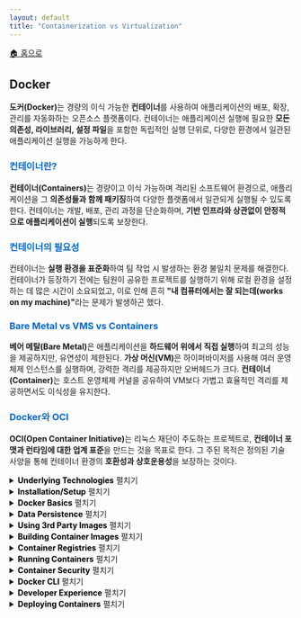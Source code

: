 ```yaml
---
layout: default
title: "Containerization vs Virtualization"
---
```


<p class="breadcrumb"><a href="/cs_study/home.html">🏠 홈으로</a></p>

<section>
  <h2>Docker</h2>
  <p><b>도커(Docker)</b>는 경량의 이식 가능한 <b>컨테이너</b>를 사용하여 애플리케이션의 배포, 확장, 관리를 자동화하는 오픈소스 플랫폼이다. 컨테이너는 애플리케이션 실행에 필요한 <b>모든 의존성, 라이브러리, 설정 파일</b>을 포함한 독립적인 실행 단위로, 다양한 환경에서 일관된 애플리케이션 실행을 가능하게 한다.</p>

  <h3 style="color: #0366d6;">컨테이너란?</h3>
  <p><b>컨테이너(Containers)</b>는 경량이고 이식 가능하며 격리된 소프트웨어 환경으로, 애플리케이션을 그 <b>의존성들과 함께 패키징</b>하여 다양한 플랫폼에서 일관되게 실행될 수 있도록 한다. 컨테이너는 개발, 배포, 관리 과정을 단순화하며, <b>기반 인프라와 상관없이 안정적으로 애플리케이션이 실행</b>되도록 보장한다.</p>

  <h3 style="color: #0366d6;">컨테이너의 필요성</h3>
  <p>컨테이너는 <b>실행 환경을 표준화</b>하여 팀 작업 시 발생하는 환경 불일치 문제를 해결한다. 컨테이너가 등장하기 전에는 팀원이 공유한 프로젝트를 실행하기 위해 로컬 환경을 설정하는 데 많은 시간이 소요되었고, 이로 인해 흔히 <b>"내 컴퓨터에서는 잘 되는데(works on my machine)"</b>라는 문제가 발생하곤 했다.</p>

  <h3 style="color: #0366d6;">Bare Metal vs VMS vs Containers</h3>
  <p><b>베어 메탈(Bare Metal)</b>은 애플리케이션을 <b>하드웨어 위에서 직접 실행</b>하여 최고의 성능을 제공하지만, 유연성이 제한된다. <b>가상 머신(VM)</b>은 하이퍼바이저를 사용해 여러 운영체제 인스턴스를 실행하며, 강력한 격리를 제공하지만 오버헤드가 크다. <b>컨테이너(Container)</b>는 호스트 운영체제 커널을 공유하여 VM보다 가볍고 효율적인 격리를 제공하면서도 이식성을 유지한다.</p>

  <h3 style="color: #0366d6;">Docker와 OCI</h3>
  <p><b>OCI(Open Container Initiative)</b>는 리눅스 재단이 주도하는 프로젝트로, <b>컨테이너 포맷과 런타임에 대한 업계 표준</b>을 만드는 것을 목표로 한다. 그 주된 목적은 정의된 기술 사양을 통해 컨테이너 환경의 <b>호환성과 상호운용성</b>을 보장하는 것이다.</p>
</section>

<!-- 설명 -->
<details>
<summary><span class="accordion-title" style="color: #000; font-weight: bold;">Underlying Technologies</span> <span class="indicator">펼치기</span></summary>
<div class="accordion-content">
  <p>도커 컨테이너는 <b>리눅스 커널 기술</b>을 활용하여 격리와 자원 관리를 수행한다.</p>
  <ul>
    <li><strong>네임스페이스(Namespaces):</strong> 프로세스를 격리한다.</li>
    <li><strong>cgroups(Control Groups):</strong> 자원 사용 한계를 설정한다.</li>
    <li><strong>Union 파일시스템(Union Filesystems):</strong> 효율적인 계층형 스토리지를 제공한다.</li>
  </ul>
  <p>이러한 기술 덕분에 도커 컨테이너는 <b>호스트 커널을 공유하면서도 경량, 이식성, 보안성</b>을 갖춘 환경을 제공한다.</p>

  <hr>
  <h3>네임스페이스란?</h3>
  <p>도커 네임스페이스(Docker Namespaces)는 <b>리눅스 커널 기능</b>으로, 전역 시스템 자원의 분리된 인스턴스를 제공하여 컨테이너를 위한 격리된 환경을 만든다. 도커는 <b>PID, NET, MNT, UTS, IPC, USER 네임스페이스</b>를 활용해 각 컨테이너가 자신만의 고유한 자원을 가지고 있다고 인식하도록 하여, <b>경량·이식 가능·보안성 있는 컨테이너화</b>를 가능하게 한다.</p>

  <hr>
  <h3>cgroups(Control Groups)</h3>
  <p><b>cgroups</b>는 리눅스 커널 기능으로, 프로세스 그룹에 대해 <b>CPU, 메모리, I/O 같은 시스템 자원을 제한하고 관리</b>한다. 도커는 cgroups를 사용하여 컨테이너의 자원 사용을 제약함으로써 <b>예측 가능한 성능을 보장</b>하고, 컨테이너가 과도한 시스템 자원을 소모하지 않도록 한다.</p>

  <hr>
  <h3>Union Filesystems</h3>
  <p><b>Union 파일시스템(UnionFS)</b>은 여러 디렉토리를 원본을 수정하지 않고 <b>겹쳐서(overlay) 하나의 가상 계층형 파일 구조</b>를 만드는 기술이다. 도커는 이를 활용해 디렉토리 내용을 분리된 상태로 유지하면서도 하나로 마운트하여, <b>중복을 최소화하고 이미지 크기를 줄이는 계층형 파일시스템 방식</b>으로 스토리지를 효율적으로 관리한다.</p>

</div>
</details>


<!-- 설명 -->
<details>
<summary><span class="accordion-title" style="color: #000; font-weight: bold;">Installation/Setup</span> <span class="indicator">펼치기</span></summary>
<div class="accordion-content">
  <p>도커(Docker)는 설치와 설정을 쉽게 하고 <b>GUI 기능</b>을 제공하는 데스크톱 애플리케이션인 <b>Docker Desktop</b>을 제공한다. 대안으로, 그래픽 인터페이스 구성 요소 없이 <b>명령줄 전용 기능</b>만을 제공하는 <b>Docker Engine</b>을 설치할 수도 있다.</p>

  <hr>
  <h3>Docker Desktop(Win/Mac/Linux)</h3>
  <p><b>Docker Desktop</b>은 Windows, macOS, Linux에서 사용할 수 있는 <b>GUI 기반 종합 개발 환경</b>이다. 이 환경에는 <b>Docker Engine, CLI, Buildx, Extensions, Compose, Kubernetes, 자격 증명 헬퍼(credentials helper)</b> 등이 포함되어 있어, 데스크톱 플랫폼에서 컨테이너 개발에 필요한 모든 것을 제공한다.</p>

  <hr>
  <h3>Docker Engine(Linux)</h3>
  <p><b>Docker Engine</b>은 컨테이너를 생성·관리하고 이미지를 빌드하며, <b>Docker API</b>를 제공하는 <b>오픈소스 컨테이너 런타임의 핵심</b>이다. 이 엔진은 Linux, Windows, macOS에서 실행되며, <b>Docker Desktop의 기반</b>이자 서버에서 독립적으로 설치해 사용할 수 있는 도커 환경을 제공한다.</p>
</div>
</details>

<!-- 설명 -->
<details>
<summary><span class="accordion-title" style="color: #000; font-weight: bold;">Docker Basics</span> <span class="indicator">펼치기</span></summary>
<div class="accordion-content">
  <p><b>도커(Docker)</b>는 경량의 이식 가능한 <b>컨테이너</b> 안에서 애플리케이션을 빌드, 패키징, 배포하는 과정을 단순화하는 플랫폼이다. 주요 구성 요소로는 <b>Dockerfile(빌드 지침), 이미지(스냅샷), 컨테이너(실행 인스턴스)</b>가 있으며, 기본 명령어로는 이미지 다운로드, Dockerfile 빌드, 포트 매핑을 통한 컨테이너 실행, 컨테이너 및 이미지 관리 등이 있다.</p>

  <h3>컨테이너란?</h3>
  <p>컨테이너는 애플리케이션 실행에 필요한 <b>모든 의존성(라이브러리, 바이너리, 설정 파일)</b>을 포함한 <b>경량·독립·실행 가능한 소프트웨어 패키지</b>다. 컨테이너는 애플리케이션을 환경으로부터 격리하여, 다양한 시스템에서 일관되게 동작하도록 보장한다.</p>

  <h3>도커 구성 요소</h3>
  <ul>
    <li><strong>Dockerfile:</strong> Docker 이미지를 빌드하기 위한 명령어를 담은 텍스트 파일</li>
    <li><strong>Docker Image:</strong> Dockerfile로부터 생성된 컨테이너 스냅샷. Docker Hub 같은 레지스트리에 저장·다운로드 가능</li>
    <li><strong>Docker Container:</strong> 이미지를 기반으로 실행되는 컨테이너 인스턴스</li>
  </ul>
</div>
</details>

<!-- 설명 -->
<details>
<summary><span class="accordion-title" style="color: #000; font-weight: bold;">Data Persistence</span> <span class="indicator">펼치기</span></summary>
<div class="accordion-content">
  <p>도커(Docker)는 애플리케이션과 그 의존성을 포함한 코드를 <b>호스트 운영체제로부터 분리된 격리된 컨테이너</b>로 실행할 수 있게 해준다. 컨테이너는 기본적으로 <b>휘발성(ephemeral)</b>이므로, 컨테이너가 종료되면 그 안에 저장된 데이터는 모두 사라진다. 이 문제를 해결하고 컨테이너의 라이프사이클 전반에서 데이터를 보존하기 위해, 도커는 다양한 <b>데이터 영속성(persistence) 방법</b>을 제공한다.</p>

  <hr>
  <h3>Ephemeral Container Filesystem</h3>
  <p>기본적으로 도커 컨테이너 내부의 스토리지는 <b>휘발성(ephemeral)</b>이다. 즉, 컨테이너 안에서 발생한 데이터 변경이나 수정은 컨테이너가 실행되는 동안만 유지되며, 컨테이너가 중지되고 제거되면 모든 관련 데이터가 사라진다. 이는 도커 컨테이너가 본질적으로 <b>무상태(stateless)</b>로 설계되었기 때문이다. 이러한 일시적·단기 저장소는 <b>"휘발성 컨테이너 파일 시스템(ephemeral container file system)"</b>이라 불린다. 이 기능은 도커의 중요한 특징으로, 컨테이너 상태에 신경 쓰지 않고도 애플리케이션을 <b>빠르고 일관되게 다양한 환경에 배포</b>할 수 있도록 한다.</p>

  <hr>
  <h3>Volume Mounts(볼륨 마운트)</h3>
  <p><b>Volume Mounts</b>는 호스트 시스템의 폴더나 파일을 컨테이너 내부의 폴더나 파일에 <b>매핑</b>하는 방식이다. 이를 통해 컨테이너가 제거되더라도 데이터가 <b>컨테이너 외부에 보존</b>될 수 있다. 또한 여러 컨테이너가 동일한 볼륨을 공유할 수 있어, 컨테이너 간 <b>데이터 공유</b>를 쉽게 할 수 있다.</p>

  <hr>
  <h3>Bind Mounts(바인드 마운트)</h3>
  <p><b>바인드 마운트(Bind Mounts)</b>는 볼륨에 비해 기능이 제한적이다. 바인드 마운트를 사용할 때는 <b>호스트 머신의 파일이나 디렉토리</b>가 컨테이너 안에 마운트되며, 이 파일이나 디렉토리는 호스트 머신의 <b>절대 경로</b>로 참조된다. 반대로 <b>볼륨(Volume)</b>을 사용할 때는 호스트 머신의 <b>도커 전용 스토리지 디렉토리</b> 안에 새로운 디렉토리가 생성되고, 해당 디렉토리의 내용은 도커가 직접 관리한다.</p>

</div>
</details>

<!-- 설명 -->
<details>
<summary><span class="accordion-title" style="color: #000; font-weight: bold;">Using 3rd Party Images</span> <span class="indicator">펼치기</span></summary>
<div class="accordion-content">
  <p><b>서드파티 이미지(Third-party Images)</b>는 <b>Docker Hub</b> 또는 다른 컨테이너 레지스트리에서 제공되는 <b>사전 빌드된 도커 컨테이너 이미지</b>다. 이 이미지는 개인이나 조직이 생성·관리하며, 사용자는 이를 기반으로 자신의 컨테이너화된 애플리케이션을 시작할 수 있다.</p>

  <hr>
  <h3>Using Databases</h3>
  <p>데이터베이스를 도커 컨테이너에서 실행하면 <b>개발 과정을 간소화</b>하고 <b>배포를 쉽게</b> 할 수 있다.Docker Hub에는 MySQL, PostgreSQL, MongoDB와 같은 인기 있는 데이터베이스를 위한 <b>미리 만들어진 이미지</b>가 다수 제공된다.</p>

  <hr>
  <h3>Command Line Utilities</h3>
  <p>도커 이미지는 <b>명령줄 유틸리티</b>나 <b>독립 실행형 애플리케이션</b>을 포함할 수 있으며, 이를 컨테이너 내부에서 실행할 수 있다.</p>
</div>
</details>

<!-- 설명 -->
<details>
<summary><span class="accordion-title" style="color: #000; font-weight: bold;">Building Container Images</span> <span class="indicator">펼치기</span></summary>
<div class="accordion-content">
  <p>컨테이너 이미지는 애플리케이션 실행에 필요한 <b>코드, 런타임, 시스템 도구, 라이브러리, 설정</b>을 모두 포함한 <b>실행 가능한 패키지</b>다. 커스텀 이미지를 빌드하면, 모든 의존성을 포함한 애플리케이션을 Docker가 지원하는 어떤 플랫폼에서든 원활하게 배포할 수 있다. 컨테이너 이미지를 빌드하는 핵심 요소는 <b>Dockerfile</b>이다. Dockerfile은 도커 이미지를 어떻게 구성할지에 대한 <b>명령어가 담긴 스크립트</b>로, 각 명령어는 이미지 안에서 <b>새로운 레이어(layer)</b>를 생성한다. 이를 통해 변경 사항 추적이 쉬워지고 이미지 크기를 최소화할 수 있다.</p>

  <hr>
  <h3>Dockerfile</h3>
  <p><b>Dockerfile</b>은 도커 엔진이 이미지를 빌드할 때 사용하는 <b>명령어 목록을 담은 텍스트 문서</b>다. Dockerfile의 각 명령어는 이미지에 <b>새로운 레이어(layer)</b>를 추가하며, 도커는 이 명령어들을 기반으로 이미지를 빌드한다. 그 후, 빌드된 이미지를 이용해 컨테이너를 실행할 수 있다.</p>

  <hr>
  <h3>Efficient Layer Caching</h3>
  <p>컨테이너 이미지를 빌드할 때 도커는 새로 생성된 <b>레이어(layer)</b>를 캐시한다. 이후 다른 이미지를 빌드할 때 이 레이어들을 재사용할 수 있어, 빌드 시간을 줄이고 대역폭 사용을 최소화할 수 있다. 이 캐싱 메커니즘을 최대한 활용하려면, 레이어 캐싱을 효율적으로 사용하는 방법을 이해하는 것이 중요하다. 도커는 Dockerfile의 각 명령어(RUN, COPY, ADD 등)에 대해 새로운 레이어를 생성하며, <b>명령어가 이전 빌드 이후 변경되지 않았다면 기존 레이어를 재사용</b>한다.</p>

  <hr>
  <h3>Reducing Image Size</h3>
  <p>도커 이미지 크기를 줄이는 것은 <b>스토리지 최적화, 전송 속도 향상, 배포 시간 단축</b>을 위해 매우 중요하다. 주요 전략은 다음과 같다.</p>
  <ul>
    <li><b>Alpine Linux</b>와 같은 최소한의 베이스 이미지를 사용한다.</li>
    <li><b>멀티 스테이지 빌드(Multi-stage Build)</b>를 활용해 불필요한 빌드 도구를 제외한다.</li>
    <li>필요 없는 파일과 패키지를 제거한다.</li>
    <li>명령어를 결합해 레이어 수를 최소화한다.</li>
  </ul>
</div>
</details>

<!-- 설명 -->
<details>
<summary><span class="accordion-title" style="color: #000; font-weight: bold;">Container Registries</span> <span class="indicator">펼치기</span></summary>
<div class="accordion-content">
  <p><b>컨테이너 레지스트리(Container Registry)</b>는 도커 컨테이너 이미지를 위한 <b>중앙 집중식 저장소이자 배포 시스템</b>이다. 이를 통해 개발자는 애플리케이션을 이미지 형태로 손쉽게 공유하고 배포할 수 있다. 컨테이너 레지스트리는 다양한 운영 환경에 걸쳐 컨테이너 이미지를 <b>빠르고, 신뢰성 있게, 안전하게 배포</b>할 수 있게 해주므로, 컨테이너화된 애플리케이션의 배포에서 핵심적인 역할을 한다.</p>

  <hr>
  <h3>DockerHub</h3>
  <p><b>Docker Hub</b>은 클라우드 기반의 레지스트리 서비스로, 도커 컨테이너 이미지를 위한 <b>주요 공개 저장소</b> 역할을 한다. 사용자는 도커 허브를 통해 이미지를 <b>저장, 공유, 배포</b>할 수 있으며, 무료 공개 저장소와 유료 비공개 저장소 모두 제공된다. 또한 Docker CLI와 매끄럽게 통합되어 이미지를 쉽게 <b>푸시(push)·풀(pull)</b> 할 수 있다. Docker Hub에는 소프트웨어 공급업체가 관리하는 <b>공식 이미지</b>, 소스 코드 저장소와 연결된 <b>자동 빌드</b>, 그리고 저장소 이벤트에 따라 동작을 트리거할 수 있는 <b>웹훅(webhook)</b> 기능이 포함되어 있다.</p>

  <hr>
  <h3>DockerHub Alternatives</h3>
  <p>컨테이너 이미지는 <b>Docker Hub뿐만 아니라 다양한 레지스트리</b>에 저장될 수 있다. 현재 대부분의 주요 클라우드 플랫폼은 자체 컨테이너 레지스트리를 제공한다. 예를 들어,</p>
  <ul>
    <li><b>Google Cloud Platform</b> → Artifact Registry</li>
    <li><b>AWS</b> → Elastic Container Registry (ECR)</li>
    <li><b>Microsoft Azure</b> → Azure Container Registry (ACR)</li>
  </ul>
  <p>또한 <b>GitHub</b>도 자체 레지스트리를 제공하며, 이는 컨테이너 빌드를 <b>GitHub Actions 워크플로우와 통합</b>할 때 유용하다.</p>

  <hr>
  <h3>Image Tagging Best Practices</h3>
  <p>도커 이미지 태깅(Docker Image Tagging) 모범 사례는 <b>명확하고 일관성 있으며 유용한 라벨</b>을 만드는 데 초점을 맞춘다.</p>
  <ul>
    <li>릴리스를 위해 <b>시맨틱 버전(semantic versioning)</b>을 채택한다.</li>
    <li>프로덕션 환경에서는 모호한 <b>latest 태그 사용을 피한다.</b></li>
    <li>빌드 날짜나 Git 커밋 해시 같은 <b>관련 메타데이터</b>를 포함한다.</li>
    <li>환경별(개발, 스테이징, 운영 등)로 구분하는 전략을 사용한다.</li>
    <li>변형(variants)에 대해 <b>설명적인 태그</b>를 사용한다.</li>
    <li>CI/CD 파이프라인에서 태깅을 자동화한다.</li>
    <li>오래된 태그는 주기적으로 정리하고, 팀 전체가 따를 수 있도록 <b>규칙을 문서화</b>한다.</li>
  </ul>
  <p>이러한 모범 사례를 따르면 효율적인 이미지 관리가 가능해지고, 조직 내 협업이 더욱 원활해진다.</p>
</div>
</details>

<!-- 설명 -->
<details>
<summary><span class="accordion-title" style="color: #000; font-weight: bold;">Running Containers</span> <span class="indicator">펼치기</span></summary>
<div class="accordion-content">
  <p><b>docker run</b> 명령은 지정된 이미지로부터 새로운 컨테이너를 생성하고 시작한다. 이 명령은 <b>docker create</b>와 <b>docker start</b> 작업을 결합한 것으로, 컨테이너의 런타임 환경을 커스터마이즈할 수 있는 다양한 옵션을 제공한다. 사용자는 환경 변수를 설정하고, 포트와 볼륨을 매핑하며, 네트워크 연결을 정의하고, 리소스 제한을 지정할 수 있다. 이 명령은 백그라운드 실행을 위한 detached 모드, 셸 접근을 위한 interactive 모드, 그리고 이미지에 정의된 기본 명령을 재정의할 수 있는 기능을 지원한다. 일반적인 플래그에는 <b>-d</b> (detached 모드), <b>-p</b> (포트 매핑), <b>-v</b> (볼륨 마운트), <b>--name</b> (사용자 지정 컨테이너 이름 할당)이 포함된다. <b>docker run</b>을 이해하는 것은 도커 컨테이너를 효과적으로 배포하고 관리하는 데 기본적이다.</p>

  <hr>
  <h3>Running Containers</h3>
  <p>데이터베이스를 도커 컨테이너에서 실행하면 <b>개발 과정을 간소화</b>하고 <b>배포를 쉽게</b> 할 수 있다.Docker Hub에는 MySQL, PostgreSQL, MongoDB와 같은 인기 있는 데이터베이스를 위한 <b>미리 만들어진 이미지</b>가 다수 제공된다.</p>

  <hr>
  <h3>Docker Compose</h3>
  <p><b>Docker Compose</b>는 <b>docker-compose.yml</b>이라는 <b>YAML 파일</b>을 사용해 <b>멀티 컨테이너 애플리케이션</b>을 정의하고 실행하는 도구다. 이 파일에는 애플리케이션의 서비스, 네트워크, 볼륨이 정의되며, 단일 명령어로 전체 컨테이너화된 애플리케이션을 생성·관리·실행할 수 있어 오케스트레이션을 단순화한다.</p>

  <hr>
  <h3>Runtime Configuration Options</h3>
  <p>도커의 <b>런타임 구성 옵션(runtime configuration options)</b>은 컨테이너 환경을 강력하게 제어할 수 있게 해준다. 리소스 제한, 네트워크 설정, 보안 프로필, 로깅 드라이버 등을 조정해 성능을 최적화하고 보안을 강화할 수 있다. 또한 환경 변수 설정, 볼륨 마운트, 기본 동작 재정의 같은 옵션도 제공되어, 컨테이너를 <b>특정 요구사항에 맞게 조정</b>할 수 있다. 고급 사용자라면 <b>커널 기능(capabilities) 조정이나 재시작 정책(restart policies) 설정</b> 같은 기능도 활용할 수 있다. 명령줄 플래그나 Docker Compose 파일을 통해 이러한 옵션들을 지정할 수 있으며, 이를 통해 컨테이너가 <b>어디서 실행되든 안정적이고 일관되게 동작</b>하도록 보장할 수 있다.</p>
</div>
</details>

<!-- 설명 -->
<details>
<summary><span class="accordion-title" style="color: #000; font-weight: bold;">Container Security</span> <span class="indicator">펼치기</span></summary>
<div class="accordion-content">
  <p>컨테이너 보안(Container Security)은 컨테이너화된 애플리케이션을 <b>개발부터 배포, 실행 시점까지 보호</b>하기 위한 광범위한 관행과 도구들을 포함한다. 이는 컨테이너 이미지를 보호하고, 신뢰할 수 있으며 취약하지 않은 코드만 사용하도록 보장하며, 컨테이너 환경에 대한 강력한 접근 제어를 구현하고, 컨테이너가 <b>최소 권한 원칙</b>을 따르도록 구성하는 것을 포함한다. 또한 예상치 못한 동작을 모니터링하고, 컨테이너 간 통신을 보호하며, 호스트 환경의 보안을 유지하는 것도 포함된다. 효과적인 컨테이너 보안은 <b>DevSecOps 워크플로우에 자연스럽게 통합</b>되어, 개발 속도나 민첩성을 저해하지 않으면서도 컨테이너 라이프사이클 전반에 걸쳐 지속적인 가시성과 보호를 제공한다.</p>

  <hr>
  <h3>Image Security</h3>
  <p>이미지 보안(Image Security)은 도커 컨테이너를 환경에 배포할 때 매우 중요한 요소다. 사용하는 이미지가 <b>안전하고, 최신 상태이며, 취약점이 없는지</b>를 보장하는 것은 필수적이다. 이 섹션에서는 도커 이미지를 보호하고 관리하기 위한 <b>모범 사례와 도구</b>를 살펴본다. 공개 레지스트리에서 이미지를 가져올 때는 항상 신뢰할 수 있는 <b>공식 이미지(official images)</b>를 컨테이너화된 애플리케이션의 출발점으로 사용해야 한다. 공식 이미지는 도커에 의해 검증되며, 정기적으로 <b>보안 패치가 적용된 최신 상태</b>로 업데이트된다. 이러한 이미지는 <b>Docker Hub</b> 또는 다른 신뢰할 수 있는 레지스트리에서 찾을 수 있다.</p>

  <hr>
  <h3>Runtime Security</h3>
  <p>도커에서의 <b>런타임 보안(Runtime Security)</b>은 컨테이너 실행 중 안전성과 무결성을 보장하고, 컨테이너화된 애플리케이션이 실행될 때 발생할 수 있는 취약점이나 악의적 활동으로부터 보호하는 데 초점을 맞춘다. 이는 컨테이너 동작을 모니터링하여 이상 징후를 탐지하고, 권한을 제한하기 위한 접근 제어를 구현하며, 의심스러운 활동을 실시간으로 탐지하고 대응할 수 있는 도구를 사용하는 것을 포함한다. 효과적인 런타임 보안은 <b>검증된 이미지만 배포되도록 보장</b>하고, 시스템을 지속적으로 감사(audit)하여 규정 준수를 유지한다. 이를 통해 취약점 악용을 방지하고, 컨테이너 라이프사이클 전반에 걸쳐 원하는 보안 수준(Security Posture)을 유지하는 강력한 방어 계층을 제공한다.</p>

</div>
</details>

<!-- 설명 -->
<details>
<summary><span class="accordion-title" style="color: #000; font-weight: bold;">Docker CLI</span> <span class="indicator">펼치기</span></summary>
<div class="accordion-content">
  <p><b>도커 커맨드 라인 인터페이스(Docker CLI)</b>는 도커 엔진과 상호작용하는 강력한 도구로, 개발자와 운영자가 컨테이너 및 관련 리소스를 <b>빌드, 관리, 트러블슈팅</b>할 수 있게 해준다.</p>
  <p>도커 CLI는 다양한 명령어를 제공하여 도커의 모든 측면을 제어할 수 있다.</p>
  <ul>
    <li>컨테이너 생성·관리: docker run, docker stop</li>
    <li>이미지 빌드: docker build</li>
    <li>네트워크 관리: docker network</li>
    <li>스토리지 관리: docker volume</li>
    <li>시스템 상태 확인: docker ps, docker info</li>
  </ul>
  <p>직관적인 문법과 유연성을 갖춘 Docker CLI는 복잡한 워크플로우 자동화, 개발 프로세스 단순화, 컨테이너화된 애플리케이션 유지보수를 쉽게 만들어준다. 따라서 도커 관리와 오케스트레이션을 위한 <b>기본적인 핵심 유틸리티</b>라 할 수 있다.</p>

  <hr>
  <h3>Docker Images</h3>
  <p>도커 이미지(Docker Images)는 소프트웨어 실행에 필요한 <b>애플리케이션 코드, 런타임, 라이브러리, 시스템 도구</b>를 모두 포함한 <b>경량의 독립 실행 패키지</b>다. 도커 이미지는 효율적인 저장을 위해 <b>레이어(layer)</b> 구조로 빌드되며, 컨테이너의 <b>청사진(blueprint)</b> 역할을 한다. 또한 Docker Hub 같은 레지스트리를 통해 공유될 수 있어, 다양한 환경에서 일관된 배포를 가능하게 한다.</p>

  <hr>
  <h3>Containers</h3>
  <p>컨테이너(Containers)는 애플리케이션을 실행하기 위해 <b>공유 운영체제 커널</b>을 사용하는 <b>격리된 경량 환경</b>으로, 서로 다른 컴퓨팅 환경에서도 일관성과 이식성을 보장한다. 컨테이너는 애플리케이션 실행에 필요한 <b>코드, 의존성, 설정</b>을 모두 캡슐화하여, 컨테이너화된 애플리케이션을 어디서나 손쉽게 이동하고 실행할 수 있도록 한다. 도커 CLI를 사용하면 <b>docker run</b>으로 컨테이너를 생성·시작하고, <b>docker ps</b>로 실행 중인 컨테이너를 확인하며, <b>docker stop</b>으로 중지하고, <b>docker exec</b>으로 실시간 상호작용할 수 있다. CLI는 개발자가 컨테이너를 <b>빌드, 제어, 디버깅</b>할 수 있는 강력한 인터페이스를 제공하여, 개발과 운영 워크플로우를 간소화한다.</p>

  <hr>
  <h3>Docker Volumes</h3>
  <p><b>도커 볼륨(Docker Volumes)</b>은 컨테이너 파일시스템 외부에서 데이터를 관리·저장하는 <b>영속적 스토리지 솔루션</b>으로, 컨테이너가 삭제되거나 재생성되더라도 데이터가 유지된다. 볼륨은 애플리케이션 데이터, 로그, 설정 파일처럼 컨테이너 재시작이나 업데이트 이후에도 보존이 필요한 데이터를 저장하는 데 이상적이다. 도커 CLI에서는 <b>docker volume create</b>로 새로운 볼륨을 정의하고, <b>docker volume ls</b>로 모든 볼륨을 확인하며, <b>docker run -v</b>로 특정 컨테이너에 볼륨을 마운트할 수 있다. 이 방식은 <b>데이터 무결성을 유지</b>하고, 백업 과정을 단순화하며, 컨테이너 간 데이터 공유를 지원하기 때문에 <b>상태 기반(stateful) 컨테이너 애플리케이션의 핵심 요소</b>가 된다.</p>

  <hr>
  <h3>Docker Networks</h3>
  <p><b>도커 네트워크(Docker Networks)</b>는 컨테이너들이 서로 및 외부 시스템과 통신할 수 있도록 하여, 마이크로서비스 아키텍처에 필요한 연결성을 제공한다. 도커는 기본적으로 <b>bridge, host, overlay</b>와 같은 여러 네트워크 유형을 제공하며, 이는 격리된 환경, 고성능 시나리오, 멀티 호스트 간 통신 등 다양한 사용 사례에 적합하다. 도커 CLI를 사용하면 <b>docker network create</b>로 커스텀 네트워크를 정의하고, <b>docker network ls</b>로 기존 네트워크를 조회하며, <b>docker network connect</b>로 컨테이너를 네트워크에 연결할 수 있다. 이러한 유연성 덕분에 개발자는 컨테이너 간 상호작용을 제어할 수 있으며, <b>분산 애플리케이션에서 안전하고 효율적인 통신</b>을 보장할 수 있다.</p>

</div>
</details>

<!-- 설명 -->
<details>
<summary><span class="accordion-title" style="color: #000; font-weight: bold;">Developer Experience</span> <span class="indicator">펼치기</span></summary>
<div class="accordion-content">
  <p>도커(Docker)는 애플리케이션을 <b>빌드, 테스트, 실행</b>할 때 일관되고 격리된 환경을 제공하여, 흔히 발생하는 <b>“내 컴퓨터에서는 잘 되는데(It works on my machine)” 문제</b>를 해결함으로써 개발자 경험을 크게 향상시킨다. 개발자는 도커를 사용해 애플리케이션과 의존성을 이식 가능한 <b>컨테이너</b>로 패키징할 수 있으며, 이를 통해 로컬 개발부터 스테이징, 프로덕션에 이르기까지 환경 간 <b>일관성</b>을 보장한다. 간단한 설정과 환경 재현성은 온보딩 속도를 높이고, 충돌을 최소화하며, 개발자가 설정 문제 해결보다 <b>코딩에 집중</b>할 수 있도록 한다. 또한 Docker Compose 같은 도구는 복잡한 멀티 컨테이너 애플리케이션을 빠르게 오케스트레이션할 수 있어, <b>프로토타이핑, 반복(iteration), 협업</b>을 쉽게 만들어 전체 개발 라이프사이클을 간소화한다.</p>

  <hr>
  <h3>Hot Reloading in Docker</h3>
  <p>레이어 캐싱(layer caching)을 활성화하면 이미지 빌드 속도를 높일 수 있지만, <b>코드가 바뀔 때마다 컨테이너 이미지를 다시 빌드</b>하고 싶지는 않다. 대신, 컨테이너 안의 애플리케이션 상태가 코드 변경 사항을 즉시 반영하도록 하고 싶다. 이를 달성하기 위해서는 <b>바인드 마운트(bind mounts)</b>와 <b>핫 리로딩(hot reloading) 유틸리티</b>를 조합해 사용할 수 있다.</p>

  <hr>
  <h3>Debuggers in Docker</h3>
  <p>컨테이너 기반 개발이 로컬 개발만큼 경쟁력을 가지려면, 우리는 <b>컨테이너 내부에서 디버거를 실행하고 연결할 수 있는 기능</b>이 필요하다.</p>

  <hr>
  <h3>Tests</h3>
  <p>우리는 테스트를 프로덕션과 가능한 한 유사한 환경에서 실행하기를 원하기 때문에, 이를 컨테이너 내부에서 수행하는 것이 가장 합리적이다. 이에는 <b>단위 테스트(Unit Tests), 통합 테스트(Integration Tests), 엔드투엔드 테스트(E2E Tests)</b>가 포함될 수 있으며, 모두 도커 컨테이너 안에서 실행되어 실제 시나리오를 시뮬레이션하면서 외부 의존성의 간섭을 피할 수 있다. 도커 CLI와 Docker Compose 같은 도구를 사용하면 <b>격리된 테스트 환경</b>을 만들고, 테스트를 병렬로 실행하며, 필요한 인프라를 자동으로 <b>생성(spin up)·해제(tear down)</b>할 수 있다.</p>

  <hr>
  <h3>Continuous Integration(CI)</h3>
  <p><b>지속적 통합(Continuous Integration, CI)</b>은 코드가 버전 관리 시스템에 푸시될 때마다 빌드, 테스트 등 특정 작업을 <b>자동으로 실행</b>하는 개념이다. 컨테이너의 경우, 우리가 하고 싶은 작업들은 다음과 같다.</p>
  <ul>
    <li>컨테이너 이미지 빌드</li>
    <li>테스트 실행</li>
    <li>컨테이너 이미지 취약점 스캔</li>
    <li>유용한 메타데이터로 이미지 태깅</li>
    <li>컨테이너 레지스트리에 푸시</li>
  </ul>
</div>
</details>

<!-- 설명 -->
<details>
<summary><span class="accordion-title" style="color: #000; font-weight: bold;">Deploying Containers</span> <span class="indicator">펼치기</span></summary>
<div class="accordion-content">
  <p>컨테이너 배포는 도커와 컨테이너화를 활용해 애플리케이션을 <b>더 효율적으로 관리하고, 손쉽게 확장하며, 환경 간 일관된 성능</b>을 보장하기 위한 핵심 단계다. 이 주제에서는 애플리케이션을 만들고 실행하기 위해 도커 컨테이너를 배포하는 방법에 대한 <b>개요</b>를 다룬다.</p>

  <hr>
  <h3>Nomad: Deploying Containers</h3>
  <p><b>Nomad</b>는 컨테이너화된 애플리케이션을 <b>배포, 관리, 확장</b>할 수 있게 해주는 <b>클러스터 관리자이자 스케줄러</b>다. Nomad는 노드 장애, 리소스 할당, 컨테이너 오케스트레이션을 자동으로 처리한다. 또한 Docker 컨테이너뿐만 아니라 다른 컨테이너 런타임과 <b>비(非)컨테이너화 애플리케이션</b>도 실행할 수 있다.</p>

  <hr>
  <h3>Docker Swarm</h3>
  <p><b>Docker Swarm</b>은 도커의 네이티브 컨테이너 오케스트레이션 도구로, 사용자가 여러 도커 호스트에 걸쳐 컨테이너를 <b>배포, 관리, 확장</b>할 수 있게 해준다. Swarm은 여러 도커 노드를 하나의 통합된 클러스터로 변환하여, 간단한 선언적 명령어를 통해 <b>고가용성, 로드 밸런싱, 자동 컨테이너 스케줄링</b>을 제공한다. 또한 <b>서비스 디스커버리, 롤링 업데이트, TLS 암호화를 통한 통합 보안</b> 같은 기능을 지원하여, 쿠버네티스(Kubernetes) 같은 더 복잡한 오케스트레이터에 비해 접근하기 쉬운 대안을 제시한다. Docker CLI와의 긴밀한 통합 및 간단한 설정 덕분에, Swarm은 <b>작은 규모에서 중간 규모의 배포</b>에 적합하며, 단순성과 직관적인 관리가 우선시되는 경우 유용하다.</p>

  <hr>
  <h3>Kubernetes</h3>
  <p>쿠버네티스(Kubernetes)**는 컨테이너화된 애플리케이션의 <b>배포, 확장, 관리</b>를 자동화하기 위해 설계된 <b>오픈소스 컨테이너 오케스트레이션 플랫폼</b>이다. 쿠버네티스는 컨테이너를 <b>파드(Pod)</b>라는 논리적 단위로 조직화하고, 선언적 설정을 통해 <b>서비스 디스커버리, 로드 밸런싱, 스케일링</b>을 관리함으로써 복잡한 컨테이너 워크로드를 처리할 수 있는 강력한 프레임워크를 제공한다. 또한, 클러스터 전반에 걸쳐 컨테이너를 배포할 수 있으며, 자동 재시작, 교체, 롤백 같은 <b>자가 치유(self-healing) 기능</b>을 통해 고가용성과 장애 허용성을 보장한다. 쿠버네티스는 방대한 생태계와 유연성을 바탕으로 <b>대규모 분산 애플리케이션 실행의 사실상 표준</b>이 되었으며, 운영을 단순화하고 컨테이너화된 워크로드의 안정성을 높여준다.</p>

  <hr>
  <h3>PaaS Options for Deploying Containers</h3>
  <p>컨테이너 배포를 위한 <b>PaaS(Platform-as-a-Service)</b> 옵션은 개발자가 <b>기반 인프라를 신경 쓰지 않고도</b> 컨테이너화된 애플리케이션을 빌드, 배포, 확장할 수 있는 간소화된 관리형 환경을 제공한다. 대표적인 PaaS 서비스로는 <b>Google Cloud Run, Azure App Service, AWS Elastic Beanstalk, Heroku</b> 등이 있으며, 이들은 컨테이너 오케스트레이션의 복잡성을 추상화하면서 <b>자동 확장, CI/CD 파이프라인 통합, 모니터링 기능</b>을 제공한다. 이러한 플랫폼은 서버 관리보다 <b>애플리케이션 로직</b>에 집중할 수 있게 하여, 팀이 빠르게 개발·배포할 수 있도록 지원하며, 최소한의 운영 부담으로 프로덕션 환경에서 컨테이너를 원활하게 실행할 수 있게 한다.</p>

</div>
</details>
